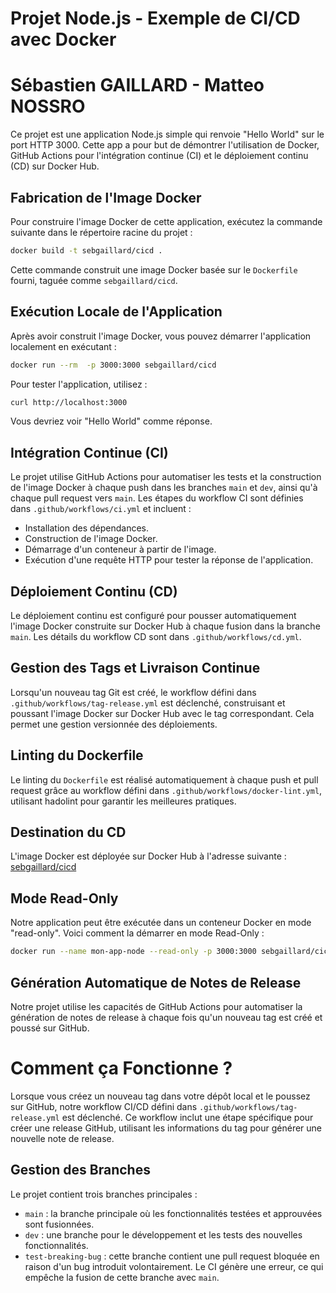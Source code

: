 # Projet Node.js - Exemple de CI/CD avec Docker
# Sébastien GAILLARD - Matteo NOSSRO

Ce projet est une application Node.js simple qui renvoie "Hello World" sur le port HTTP 3000. Cette app a pour but de démontrer l'utilisation de Docker, GitHub Actions pour l'intégration continue (CI) et le déploiement continu (CD) sur Docker Hub.

## Fabrication de l'Image Docker

Pour construire l'image Docker de cette application, exécutez la commande suivante dans le répertoire racine du projet :

```bash
docker build -t sebgaillard/cicd .
```

Cette commande construit une image Docker basée sur le `Dockerfile` fourni, taguée comme `sebgaillard/cicd`.

## Exécution Locale de l'Application

Après avoir construit l'image Docker, vous pouvez démarrer l'application localement en exécutant :

```bash
docker run --rm  -p 3000:3000 sebgaillard/cicd
```

Pour tester l'application, utilisez :

```bash
curl http://localhost:3000
```

Vous devriez voir "Hello World" comme réponse.

## Intégration Continue (CI)

Le projet utilise GitHub Actions pour automatiser les tests et la construction de l'image Docker à chaque push dans les branches `main` et `dev`, ainsi qu'à chaque pull request vers `main`. Les étapes du workflow CI sont définies dans `.github/workflows/ci.yml` et incluent :

- Installation des dépendances.
- Construction de l'image Docker.
- Démarrage d'un conteneur à partir de l'image.
- Exécution d'une requête HTTP pour tester la réponse de l'application.

## Déploiement Continu (CD)

Le déploiement continu est configuré pour pousser automatiquement l'image Docker construite sur Docker Hub à chaque fusion dans la branche `main`. Les détails du workflow CD sont dans `.github/workflows/cd.yml`.

## Gestion des Tags et Livraison Continue

Lorsqu'un nouveau tag Git est créé, le workflow défini dans `.github/workflows/tag-release.yml` est déclenché, construisant et poussant l'image Docker sur Docker Hub avec le tag correspondant. Cela permet une gestion versionnée des déploiements.

## Linting du Dockerfile

Le linting du `Dockerfile` est réalisé automatiquement à chaque push et pull request grâce au workflow défini dans `.github/workflows/docker-lint.yml`, utilisant hadolint pour garantir les meilleures pratiques.

## Destination du CD

L'image Docker est déployée sur Docker Hub à l'adresse suivante : [sebgaillard/cicd](https://hub.docker.com/r/sebgaillard/cicd/)

## Mode Read-Only

Notre application peut être exécutée dans un conteneur Docker en mode "read-only". Voici comment la démarrer en mode Read-Only :

```bash
docker run --name mon-app-node --read-only -p 3000:3000 sebgaillard/cicd
```

## Génération Automatique de Notes de Release

Notre projet utilise les capacités de GitHub Actions pour automatiser la génération de notes de release à chaque fois qu'un nouveau tag est créé et poussé sur GitHub.

# Comment ça Fonctionne ?
Lorsque vous créez un nouveau tag dans votre dépôt local et le poussez sur GitHub, notre workflow CI/CD défini dans `.github/workflows/tag-release.yml` est déclenché.
Ce workflow inclut une étape spécifique pour créer une release GitHub, utilisant les informations du tag pour générer une nouvelle note de release.

## Gestion des Branches

Le projet contient trois branches principales :

-   `main` : la branche principale où les fonctionnalités testées et approuvées sont fusionnées.
-   `dev` : une branche pour le développement et les tests des nouvelles fonctionnalités.
-   `test-breaking-bug` : cette branche contient une pull request bloquée en raison d'un bug introduit volontairement. Le CI génère une erreur, ce qui empêche la fusion de cette branche avec `main`.
